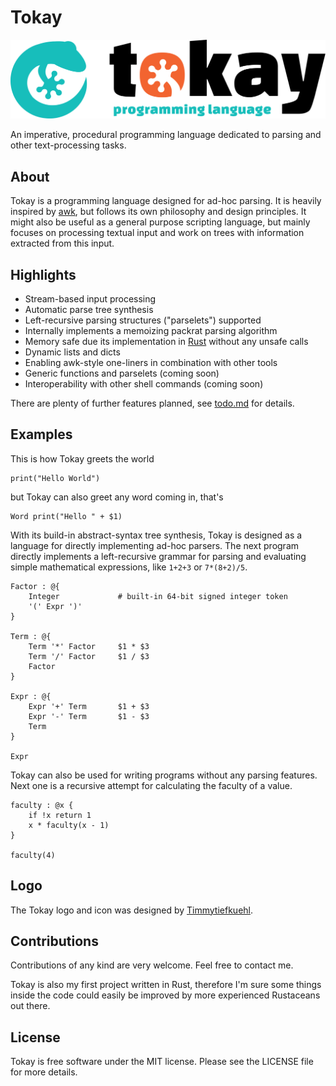 # Tokay

![Tokay Logo](assets/tokay.svg)

An imperative, procedural programming language dedicated to parsing and other text-processing tasks.

## About

Tokay is a programming language designed for ad-hoc parsing. It is heavily inspired by [awk](https://en.wikipedia.org/wiki/AWK), but follows its own philosophy and design principles. It might also be useful as a general purpose scripting language, but mainly focuses on processing textual input and work on trees with information extracted from this input.

## Highlights

- Stream-based input processing
- Automatic parse tree synthesis
- Left-recursive parsing structures ("parselets") supported
- Internally implements a memoizing packrat parsing algorithm
- Memory safe due its implementation in [Rust](https://rust-lang.org) without any unsafe calls
- Dynamic lists and dicts
- Enabling awk-style one-liners in combination with other tools
- Generic functions and parselets (coming soon)
- Interoperability with other shell commands (coming soon)

There are plenty of further features planned, see [todo.md](todo.md) for details.

## Examples

This is how Tokay greets the world

```tokay
print("Hello World")
```

but Tokay can also greet any word coming in, that's

```tokay
Word print("Hello " + $1)
```

With its build-in abstract-syntax tree synthesis, Tokay is designed as a language for directly implementing ad-hoc parsers. The next program directly implements a left-recursive grammar for parsing and evaluating simple mathematical expressions, like `1+2+3` or `7*(8+2)/5`.

```tokay
Factor : @{
    Integer             # built-in 64-bit signed integer token
    '(' Expr ')'
}

Term : @{
    Term '*' Factor     $1 * $3
    Term '/' Factor     $1 / $3
    Factor
}

Expr : @{
    Expr '+' Term       $1 + $3
    Expr '-' Term       $1 - $3
    Term
}

Expr
```

Tokay can also be used for writing programs without any parsing features.
Next one is a recursive attempt for calculating the faculty of a value.

```
faculty : @x {
    if !x return 1
    x * faculty(x - 1)
}

faculty(4)
```

## Logo

The Tokay logo and icon was designed by [Timmytiefkuehl](https://github.com/timmytiefkuehl).


## Contributions

Contributions of any kind are very welcome. Feel free to contact me.

Tokay is also my first project written in Rust, therefore I'm sure some things inside the code could easily be improved by more experienced Rustaceans out there.


## License

Tokay is free software under the MIT license.
Please see the LICENSE file for more details.
